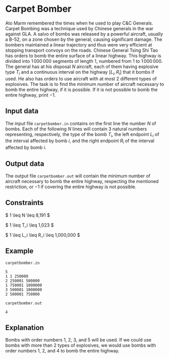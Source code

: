 # Carpet Bomber

Ato Marm remembered the times when he used to play C&C Generals. Carpet Bombing was a technique used by Chinese generals in the war against GLA. A salvo of bombs was released by a powerful aircraft, usually a B-52, on a zone chosen by the general, causing significant damage. The bombers maintained a linear trajectory and thus were very efficient at stopping transport convoys on the roads. Chinese General Tsing Shi Tao has orders to bomb the entire surface of a linear highway. This highway is divided into $1\,000\,000$ segments of length $1$, numbered from $1$ to $1\,000\,000$. The general has at his disposal $N$ aircraft, each of them having explosive type $T_i$ and a continuous interval on the highway $[L_i, R_i]$ that it bombs if used. He also has orders to use aircraft with at most $2$ different types of explosives. The task is to find the minimum number of aircraft necessary to bomb the entire highway, if it is possible. If it is not possible to bomb the entire highway, print $-1$.

## Input data

The input file `carpetbomber.in` contains on the first line the number $N$ of bombs. Each of the following $N$ lines will contain $3$ natural numbers representing, respectively, the type of the bomb $T_i$, the left endpoint $L_i$ of the interval affected by bomb $i$, and the right endpoint $R_i$ of the interval affected by bomb $i$.

## Output data

The output file `carpetbomber.out` will contain the minimum number of aircraft necessary to bomb the entire highway, respecting the mentioned restriction, or $-1$ if covering the entire highway is not possible.

## Constraints

$ 1 \leq N \leq 8\,191 $

$ 1 \leq T_i \leq 1\,023 $

$ 1 \leq L_i \leq R_i \leq 1\,000\,000 $

## Example

`carpetbomber.in` 
```
5
1 1 250000
2 250001 500000
1 750001 1000000
3 500001 1000000
2 500001 750000
```

`carpetbomber.out`
```
4
```

## Explanation

Bombs with order numbers $1$, $2$, $3$, and $5$ will be used. If we could use bombs with more than $2$ types of explosives, we would use bombs with order numbers $1$, $2$, and $4$ to bomb the entire highway.